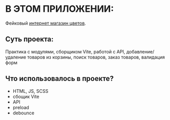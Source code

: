 # В ЭТОМ ПРИЛОЖЕНИИ:
Фейковый [интернет магазин цветов](https://mirano-plum.vercel.app/).

## Суть проекта:
Практика с модулями, сборщиком Vite, работой с API, добавление/удаление товаров из корзины, поиск товаров, заказ товаров, валидация форм

## Что использовалось в проекте?
  - HTML, JS, SCSS
  - сбощик Vite
  - API
  - preload
  - debounce
